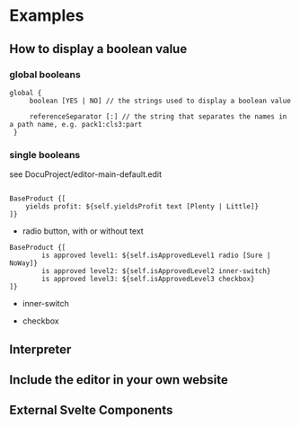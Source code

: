 # Examples

## How to display a boolean value

### global booleans

```
global {
     boolean [YES | NO] // the strings used to display a boolean value

     referenceSeparator [:] // the string that separates the names in a path name, e.g. pack1:cls3:part
 }
```

### single booleans

see DocuProject/editor-main-default.edit

```

BaseProduct {[
    yields profit: ${self.yieldsProfit text [Plenty | Little]}
]}
```

- radio button, with or without text

```
BaseProduct {[
        is approved level1: ${self.isApprovedLevel1 radio [Sure | NoWay]}
        is approved level2: ${self.isApprovedLevel2 inner-switch}
        is approved level3: ${self.isApprovedLevel3 checkbox}
]}
```

- inner-switch

- checkbox

## Interpreter

## Include the editor in your own website

## External Svelte Components
```
